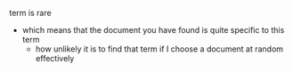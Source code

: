 term is rare
- which means that the document you have found is quite specific to this term
	- how unlikely it is to find that term if I choose a document at random effectively